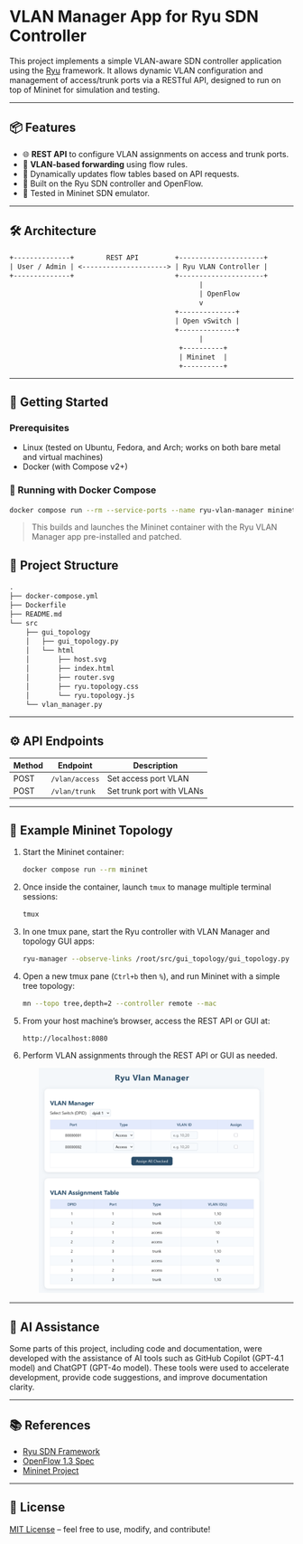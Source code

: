 # VLAN Manager App for Ryu SDN Controller

This project implements a simple VLAN-aware SDN controller application using the [Ryu](https://osrg.github.io/ryu/) framework. It allows dynamic VLAN configuration and management of access/trunk ports via a RESTful API, designed to run on top of Mininet for simulation and testing.

---

## 📦 Features

- 🌐 **REST API** to configure VLAN assignments on access and trunk ports.
- 📶 **VLAN-based forwarding** using flow rules.
- 🔄 Dynamically updates flow tables based on API requests.
- 🧠 Built on the Ryu SDN controller and OpenFlow.
- 🧪 Tested in Mininet SDN emulator.

---

## 🛠️ Architecture

```
+--------------+        REST API         +---------------------+
| User / Admin | <---------------------> | Ryu VLAN Controller |
+--------------+                         +---------------------+
                                               |
                                               | OpenFlow
                                               v
                                         +--------------+
                                         | Open vSwitch |
                                         +--------------+
                                               |
                                          +----------+
                                          | Mininet  |
                                          +----------+
```

---

## 🚀 Getting Started

### Prerequisites
- Linux (tested on Ubuntu, Fedora, and Arch; works on both bare metal and virtual machines)
- Docker (with Compose v2+)

### 🐳 Running with Docker Compose

```bash
docker compose run --rm --service-ports --name ryu-vlan-manager mininet
```

> This builds and launches the Mininet container with the Ryu VLAN Manager app pre-installed and patched.

## 📁 Project Structure

```
.
├── docker-compose.yml
├── Dockerfile
├── README.md
└── src
    ├── gui_topology
    │   ├── gui_topology.py
    │   └── html
    │       ├── host.svg
    │       ├── index.html
    │       ├── router.svg
    │       ├── ryu.topology.css
    │       └── ryu.topology.js
    └── vlan_manager.py
```

---

## ⚙️ API Endpoints

| Method | Endpoint            | Description                      |
|--------|---------------------|----------------------------------|
| POST   | `/vlan/access`      | Set access port VLAN             |
| POST   | `/vlan/trunk`       | Set trunk port with VLANs        |

---

## 🧪 Example Mininet Topology

1. Start the Mininet container:

   ```bash
   docker compose run --rm mininet
   ```

2. Once inside the container, launch `tmux` to manage multiple terminal sessions:

   ```bash
   tmux
   ```

3. In one tmux pane, start the Ryu controller with VLAN Manager and topology GUI apps:

   ```bash
   ryu-manager --observe-links /root/src/gui_topology/gui_topology.py /root/src/vlan_manager.py
   ```

4. Open a new tmux pane (`Ctrl+b` then `%`), and run Mininet with a simple tree topology:

   ```bash
   mn --topo tree,depth=2 --controller remote --mac
   ```

5. From your host machine’s browser, access the REST API or GUI at:

   ```
   http://localhost:8080
   ```

6. Perform VLAN assignments through the REST API or GUI as needed.

<p align="center">
  <img src="./preview/assignment-table.png" alt="VLAN Manager UI example" width="400"/>
</p>

---

## 🤖 AI Assistance

Some parts of this project, including code and documentation, were developed with the assistance of AI tools such as GitHub Copilot (GPT-4.1 model) and ChatGPT (GPT-4o model). These tools were used to accelerate development, provide code suggestions, and improve documentation clarity.

---

## 📚 References

- [Ryu SDN Framework](https://osrg.github.io/ryu/)
- [OpenFlow 1.3 Spec](https://www.opennetworking.org/wp-content/uploads/2014/10/openflow-spec-v1.3.0.pdf)
- [Mininet Project](http://mininet.org/)

---

## 📝 License

[MIT License](LICENSE) – feel free to use, modify, and contribute!
